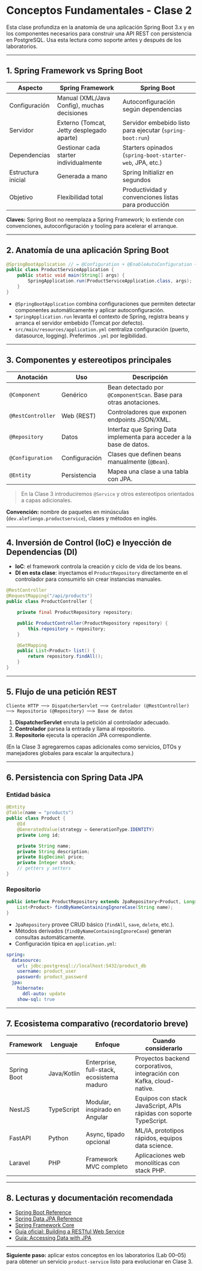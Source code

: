 # Conceptos Fundamentales - Clase 2

Esta clase profundiza en la anatomía de una aplicación Spring Boot 3.x y en los componentes necesarios para construir una API REST con persistencia en PostgreSQL. Usa esta lectura como soporte antes y después de los laboratorios.

---

## 1. Spring Framework vs Spring Boot

| Aspecto                    | Spring Framework                               | Spring Boot                                             |
|---------------------------|------------------------------------------------|--------------------------------------------------------|
| Configuración             | Manual (XML/Java Config), muchas decisiones    | Autoconfiguración según dependencias                   |
| Servidor                  | Externo (Tomcat, Jetty desplegado aparte)      | Servidor embebido listo para ejecutar (`spring-boot:run`)
| Dependencias              | Gestionar cada starter individualmente         | Starters opinados (`spring-boot-starter-web`, JPA, etc.)|
| Estructura inicial        | Generada a mano                                | Spring Initializr en segundos                          |
| Objetivo                  | Flexibilidad total                             | Productividad y convenciones listas para producción    |

**Claves:** Spring Boot no reemplaza a Spring Framework; lo extiende con convenciones, autoconfiguración y tooling para acelerar el arranque.

---

## 2. Anatomía de una aplicación Spring Boot

```java
@SpringBootApplication // = @Configuration + @EnableAutoConfiguration + @ComponentScan
public class ProductServiceApplication {
    public static void main(String[] args) {
        SpringApplication.run(ProductServiceApplication.class, args);
    }
}
```

- `@SpringBootApplication` combina configuraciones que permiten detectar componentes automáticamente y aplicar autoconfiguración.
- `SpringApplication.run` levanta el contexto de Spring, registra beans y arranca el servidor embebido (Tomcat por defecto).
- `src/main/resources/application.yml` centraliza configuración (puerto, datasource, logging). Preferimos `.yml` por legibilidad.

---

## 3. Componentes y estereotipos principales

| Anotación          | Uso | Descripción |
|--------------------|-----|-------------|
| `@Component`       | Genérico | Bean detectado por `@ComponentScan`. Base para otras anotaciones. |
| `@RestController`  | Web (REST) | Controladores que exponen endpoints JSON/XML. |
| `@Repository`      | Datos | Interfaz que Spring Data implementa para acceder a la base de datos. |
| `@Configuration`   | Configuración | Clases que definen beans manualmente (`@Bean`). |
| `@Entity`          | Persistencia | Mapea una clase a una tabla con JPA. |

> En la Clase 3 introduciremos `@Service` y otros estereotipos orientados a capas adicionales.

**Convención:** nombre de paquetes en minúsculas (`dev.alefiengo.productservice`), clases y métodos en inglés.

---

## 4. Inversión de Control (IoC) e Inyección de Dependencias (DI)

- **IoC**: el framework controla la creación y ciclo de vida de los beans.
- **DI en esta clase**: inyectamos el `ProductRepository` directamente en el controlador para consumirlo sin crear instancias manuales.

```java
@RestController
@RequestMapping("/api/products")
public class ProductController {

    private final ProductRepository repository;

    public ProductController(ProductRepository repository) {
        this.repository = repository;
    }

    @GetMapping
    public List<Product> list() {
        return repository.findAll();
    }
}
```

---

## 5. Flujo de una petición REST

```
Cliente HTTP ──> DispatcherServlet ──> Controlador (@RestController) ──> Repositorio (@Repository) ──> Base de datos
```

1. **DispatcherServlet** enruta la petición al controlador adecuado.
2. **Controlador** parsea la entrada y llama al repositorio.
3. **Repositorio** ejecuta la operación JPA correspondiente.

(En la Clase 3 agregaremos capas adicionales como servicios, DTOs y manejadores globales para escalar la arquitectura.)

---

## 6. Persistencia con Spring Data JPA

### Entidad básica
```java
@Entity
@Table(name = "products")
public class Product {
    @Id
    @GeneratedValue(strategy = GenerationType.IDENTITY)
    private Long id;

    private String name;
    private String description;
    private BigDecimal price;
    private Integer stock;
    // getters y setters
}
```

### Repositorio
```java
public interface ProductRepository extends JpaRepository<Product, Long> {
    List<Product> findByNameContainingIgnoreCase(String name);
}
```

- `JpaRepository` provee CRUD básico (`findAll`, `save`, `delete`, etc.).
- Métodos derivados (`findByNameContainingIgnoreCase`) generan consultas automáticamente.
- Configuración típica en `application.yml`:

```yaml
spring:
  datasource:
    url: jdbc:postgresql://localhost:5432/product_db
    username: product_user
    password: product_password
  jpa:
    hibernate:
      ddl-auto: update
    show-sql: true
```

---

## 7. Ecosistema comparativo (recordatorio breve)

| Framework   | Lenguaje  | Enfoque | Cuando considerarlo |
|-------------|-----------|--------|---------------------|
| Spring Boot | Java/Kotlin | Enterprise, full-stack, ecosistema maduro | Proyectos backend corporativos, integración con Kafka, cloud-native. |
| NestJS      | TypeScript  | Modular, inspirado en Angular | Equipos con stack JavaScript, APIs rápidas con soporte TypeScript. |
| FastAPI     | Python      | Async, tipado opcional | ML/IA, prototipos rápidos, equipos data science. |
| Laravel     | PHP         | Framework MVC completo | Aplicaciones web monolíticas con stack PHP. |

---

## 8. Lecturas y documentación recomendada

- [Spring Boot Reference](https://docs.spring.io/spring-boot/docs/current/reference/html/)
- [Spring Data JPA Reference](https://docs.spring.io/spring-data/jpa/docs/current/reference/html/)
- [Spring Framework Core](https://docs.spring.io/spring-framework/docs/current/reference/html/core.html)
- [Guía oficial: Building a RESTful Web Service](https://spring.io/guides/gs/rest-service/)
- [Guía: Accessing Data with JPA](https://spring.io/guides/gs/accessing-data-jpa/)

---

**Siguiente paso:** aplicar estos conceptos en los laboratorios (Lab 00–05) para obtener un servicio `product-service` listo para evolucionar en Clase 3.
